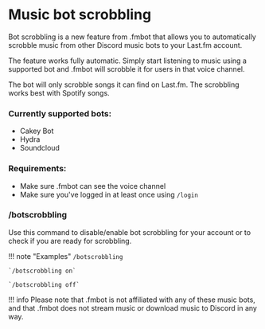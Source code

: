 # Music bot scrobbling

Bot scrobbling is a new feature from .fmbot that allows you to automatically scrobble music from other Discord music bots to your Last.fm account. 

The feature works fully automatic. Simply start listening to music using a supported bot and .fmbot will scrobble it for users in that voice channel.

The bot will only scrobble songs it can find on Last.fm. The scrobbling works best with Spotify songs.

### Currently supported bots: 

* Cakey Bot
* Hydra
* Soundcloud

### Requirements:

* Make sure .fmbot can see the voice channel
* Make sure you've logged in at least once using `/login`


### /botscrobbling

Use this command to disable/enable bot scrobbling for your account or to check if you are ready for scrobbling.

!!! note "Examples"
    `/botscrobbling`

    `/botscrobbling on`

    `/botscrobbling off`

    
!!! info
    Please note that .fmbot is not affiliated with any of these music bots, and that .fmbot does not stream music or download music to Discord in any way.
